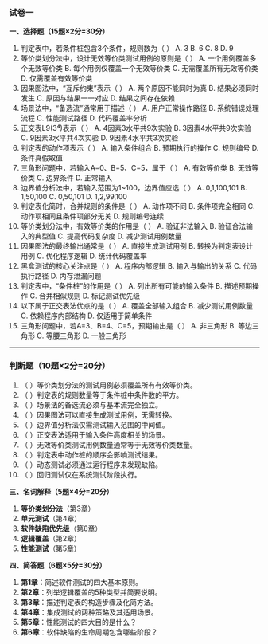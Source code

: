### **试卷一**

**一、选择题（15题×2分=30分）**

1. 判定表中，若条件桩包含3个条件，规则数为（ ）
   A. 3
   B. 6
   C. 8
   D. 9
2. 等价类划分法中，设计无效等价类测试用例的原则是（ ）
   A. 一个用例覆盖多个无效等价类
   B. 每个用例仅覆盖一个无效等价类
   C. 无需覆盖所有无效等价类
   D. 仅需覆盖有效等价类
3. 因果图法中，“互斥约束”表示（ ）
   A. 两个原因不能同时为真
   B. 结果必须同时发生
   C. 原因与结果一一对应
   D. 结果之间存在依赖
4. 场景法中，“备选流”通常用于描述（ ）
   A. 用户正常操作路径
   B. 系统错误处理流程
   C. 性能测试路径
   D. 代码覆盖率分析
5. 正交表L9(3⁴)表示（ ）
   A. 4因素3水平共9次实验
   B. 3因素4水平共9次实验
   C. 9因素3水平共4次实验
   D. 9因素4水平共3次实验
6. 判定表的动作项表示（ ）
   A. 输入条件组合
   B. 预期执行的操作
   C. 规则编号
   D. 条件真假取值
7. 三角形问题中，若输入A=0、B=5、C=5，属于（ ）
   A. 有效等价类
   B. 无效等价类
   C. 边界条件
   D. 正常输入
8. 边界值分析法中，若输入范围为1~100，边界值应选（ ）
   A. 0,1,100,101
   B. 1,50,100
   C. 0,50,101
   D. 1,2,99,100
9. 判定表化简时，合并规则的条件是（ ）
   A. 动作项不同
   B. 条件项完全相同
   C. 动作项相同且条件项部分无关
   D. 规则编号连续
10. 等价类划分法中，有效等价类的作用是（ ）
    A. 验证非法输入
    B. 验证合法输入的典型值
    C. 提高代码复杂度
    D. 减少测试用例数量
11. 因果图法的最终输出通常是（ ）
    A. 直接生成测试用例
    B. 转换为判定表设计用例
    C. 优化程序逻辑
    D. 统计代码覆盖率
12. 黑盒测试的核心关注点是（ ）
    A. 程序内部逻辑
    B. 输入与输出的关系
    C. 代码执行路径
    D. 内存泄漏问题
13. 判定表中，“条件桩”的作用是（ ）
    A. 列出所有可能的输入条件
    B. 描述预期操作
    C. 合并相似规则
    D. 标记测试优先级
14. 以下属于正交表法优点的是（ ）
    A. 覆盖全部输入组合
    B. 减少测试用例数量
    C. 依赖程序内部结构
    D. 仅适用于简单条件
15. 三角形问题中，若A=3、B=4、C=5，预期输出是（ ）
    A. 非三角形
    B. 等边三角形
    C. 等腰三角形
    D. 一般三角形

------

### **判断题（10题×2分=20分）**

1. （ ）等价类划分法的测试用例必须覆盖所有有效等价类。
2. （ ）判定表的规则数量等于条件桩中条件数的平方。
3. （ ）场景法的备选流必须与基本流完全独立。
4. （ ）因果图法可以直接生成测试用例，无需转换。
5. （ ）边界值分析法仅需测试输入范围的中间值。
6. （ ）正交表法适用于输入条件高度相关的场景。
7. （ ）无效等价类测试用例数量通常等于无效等价类数量。
8. （ ）判定表中动作桩的顺序会影响测试结果。
9. （ ）动态测试必须通过运行程序来发现缺陷。
10. （ ）回归测试仅在系统测试阶段执行。

**三、名词解释（5题×4分=20分）**

1. **等价类划分法**（第3章）
2. **单元测试**（第4章）
3. **软件缺陷优先级**（第6章）
4. **逻辑覆盖**（第2章）
5. **性能测试**（第5章）

**四、简答题（6题×5分=30分）**

1. **第1章**：简述软件测试的四大基本原则。
2. **第2章**：列举逻辑覆盖的5种类型并简要说明。
3. **第3章**：描述判定表的构造步骤及化简方法。
4. **第4章**：集成测试的两种策略及其适用场景。
5. **第5章**：性能测试的四大目的是什么？
6. **第6章**：软件缺陷的生命周期包含哪些阶段？